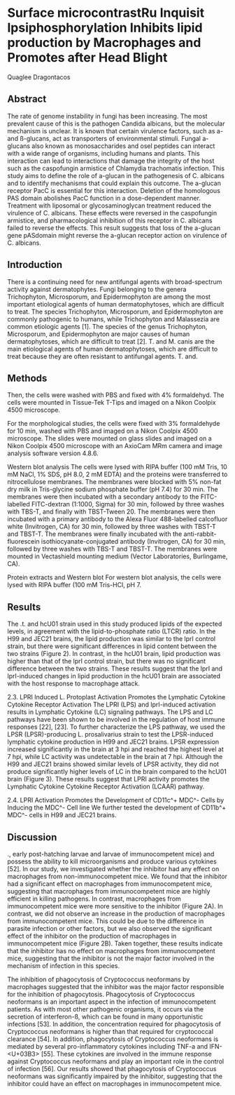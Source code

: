 #  Surface microcontrastRu Inquisit lpsiphosphorylation Inhibits lipid production by Macrophages and Promotes after Head Blight
Quaglee Dragontacos


## Abstract
The rate of genome instability in fungi has been increasing. The most prevalent cause of this is the pathogen Candida albicans, but the molecular mechanism is unclear. It is known that certain virulence factors, such as a- and ß-glucans, act as transporters of environmental stimuli. Fungal a-glucans also known as monosaccharides and osel peptides can interact with a wide range of organisms, including humans and plants. This interaction can lead to interactions that damage the integrity of the host such as the caspofungin armistice of Chlamydia trachomatis infection. This study aims to define the role of a-glucan in the pathogenesis of C. albicans and to identify mechanisms that could explain this outcome. The a-glucan receptor PacC is essential for this interaction. Deletion of the homologous PAS domain abolishes PacC function in a dose-dependent manner. Treatment with liposomal or glycosaminoglycan treatment reduced the virulence of C. albicans. These effects were reversed in the caspofungin armistice, and pharmacological inhibition of this receptor in C. albicans failed to reverse the effects. This result suggests that loss of the a-glucan gene pASdomain might reverse the a-glucan receptor action on virulence of C. albicans.


## Introduction
There is a continuing need for new antifungal agents with broad-spectrum activity against dermatophytes. Fungi belonging to the genera Trichophyton, Microsporum, and Epidermophyton are among the most important etiological agents of human dermatophytoses, which are difficult to treat. The species Trichophyton, Microsporum, and Epidermophyton are commonly pathogenic to humans, while Trichophyton and Malassezia are common etiologic agents [1]. The species of the genus Trichophyton, Microsporum, and Epidermophyton are major causes of human dermatophytoses, which are difficult to treat [2]. T. and M. canis are the main etiological agents of human dermatophytoses, which are difficult to treat because they are often resistant to antifungal agents. T. and.


## Methods
Then, the cells were washed with PBS and fixed with 4% formaldehyd. The cells were mounted in Tissue-Tek T-Tips and imaged on a Nikon Coolpix 4500 microscope.

For the morphological studies, the cells were fixed with 3% formaldehyde for 10 min, washed with PBS and imaged on a Nikon Coolpix 4500 microscope. The slides were mounted on glass slides and imaged on a Nikon Coolpix 4500 microscope with an AxioCam MRm camera and image analysis software version 4.8.6.

Western blot analysis
The cells were lysed with RIPA buffer (100 mM Tris, 10 mM NaCl, 1% SDS, pH 8.0, 2 mM EDTA) and the proteins were transferred to nitrocellulose membranes. The membranes were blocked with 5% non-fat dry milk in Tris-glycine sodium phosphate buffer (pH 7.4) for 30 min. The membranes were then incubated with a secondary antibody to the FITC-labelled FITC-dextran (1:1000, Sigma) for 30 min, followed by three washes with TBS-T, and finally with TBST-Tween 20. The membranes were then incubated with a primary antibody to the Alexa Fluor 488-labelled calcofluor white (Invitrogen, CA) for 30 min, followed by three washes with TBST-T and TBST-T. The membranes were finally incubated with the anti-rabbit-fluorescein isothiocyanate-conjugated antibody (Invitrogen, CA) for 30 min, followed by three washes with TBS-T and TBST-T. The membranes were mounted in Vectashield mounting medium (Vector Laboratories, Burlingame, CA).

Protein extracts and Western blot
For western blot analysis, the cells were lysed with RIPA buffer (100 mM Tris-HCl, pH 7.


## Results
The .t. and hcU01 strain used in this study produced lipids of the expected levels, in agreement with the lipid-to-phosphate ratio (LTCR) ratio. In the H99 and JEC21 brains, the lipid production was similar to the lprI control strain, but there were significant differences in lipid content between the two strains (Figure 2). In contrast, in the hcU01 brain, lipid production was higher than that of the lprI control strain, but there was no significant difference between the two strains. These results suggest that the lprI and lprI-induced changes in lipid production in the hcU01 brain are associated with the host response to macrophage attack.

2.3. LPRI Induced L. Protoplast Activation Promotes the Lymphatic Cytokine Cytokine Receptor Activation
The LPRI (LPS) and lprI-induced activation results in Lymphatic Cytokine (LC) signaling pathways. The LPS and LC pathways have been shown to be involved in the regulation of host immune responses [22], [23]. To further characterize the LPS pathway, we used the LPSR (LPSR)-producing L. prosalivarius strain to test the LPSR-induced lymphatic cytokine production in H99 and JEC21 brains. LPSR expression increased significantly in the brain at 3 hpi and reached the highest level at 7 hpi, while LC activity was undetectable in the brain at 7 hpi. Although the H99 and JEC21 brains showed similar levels of LPSR activity, they did not produce significantly higher levels of LC in the brain compared to the hcU01 brain (Figure 3). These results suggest that LPRI activity promotes the Lymphatic Cytokine Cytokine Receptor Activation (LCAAR) pathway.

2.4. LPRI Activation Promotes the Development of CD11c^+ MDC^- Cells by Inducing the MDC^- Cell line
We further tested the development of CD11b^+ MDC^- cells in H99 and JEC21 brains.


## Discussion
., early post-hatching larvae and larvae of immunocompetent mice) and possess the ability to kill microorganisms and produce various cytokines [52]. In our study, we investigated whether the inhibitor had any effect on macrophages from non-immunocompetent mice. We found that the inhibitor had a significant effect on macrophages from immunocompetent mice, suggesting that macrophages from immunocompetent mice are highly efficient in killing pathogens. In contrast, macrophages from immunocompetent mice were more sensitive to the inhibitor (Figure 2A). In contrast, we did not observe an increase in the production of macrophages from immunocompetent mice. This could be due to the difference in parasite infection or other factors, but we also observed the significant effect of the inhibitor on the production of macrophages in immunocompetent mice (Figure 2B). Taken together, these results indicate that the inhibitor has no effect on macrophages from immunocompetent mice, suggesting that the inhibitor is not the major factor involved in the mechanism of infection in this species.

The inhibition of phagocytosis of Cryptococcus neoformans by macrophages suggested that the inhibitor was the major factor responsible for the inhibition of phagocytosis. Phagocytosis of Cryptococcus neoformans is an important aspect in the infection of immunocompetent patients. As with most other pathogenic organisms, it occurs via the secretion of interferon-ß, which can be found in many opportunistic infections [53]. In addition, the concentration required for phagocytosis of Cryptococcus neoformans is higher than that required for cryptococcal clearance [54]. In addition, phagocytosis of Cryptococcus neoformans is mediated by several pro-inflammatory cytokines including TNF-a and IFN-<U+03B3> [55]. These cytokines are involved in the immune response against Cryptococcus neoformans and play an important role in the control of infection [56]. Our results showed that phagocytosis of Cryptococcus neoformans was significantly impaired by the inhibitor, suggesting that the inhibitor could have an effect on macrophages in immunocompetent mice.
